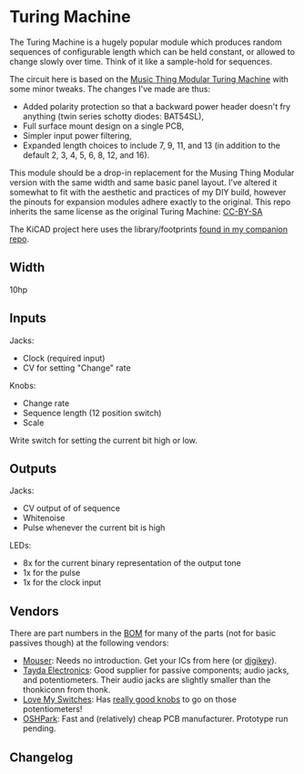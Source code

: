 # Turing Machine

The Turing Machine is a hugely popular module which produces random sequences of configurable length which can be held constant, or allowed to change slowly over time. Think of it like a sample-hold for sequences.

The circuit here is based on the [Music Thing Modular Turing Machine](https://github.com/TomWhitwell/TuringMachine) with some minor tweaks. The changes I've made are thus:
* Added polarity protection so that a backward power header doesn't fry anything (twin series schotty diodes: BAT54SL),
* Full surface mount design on a single PCB,
* Simpler input power filtering,
* Expanded length choices to include 7, 9, 11, and 13 (in addition to the default 2, 3, 4, 5, 6, 8, 12, and 16).

This module should be a drop-in replacement for the Musing Thing Modular version with the same width and same basic panel layout. I've altered it somewhat to fit with the aesthetic and practices of my DIY build, however the pinouts for expansion modules adhere exactly to the original. This repo inherits the same license as the original Turing Machine: [CC-BY-SA](https://creativecommons.org/licenses/by-sa/3.0/)

The KiCAD project here uses the library/footprints [found in my companion repo](https://github.com/thismatters/EurorackKiCAD).

## Width

10hp

## Inputs

Jacks:
- Clock (required input)
- CV for setting "Change" rate

Knobs:
- Change rate
- Sequence length (12 position switch)
- Scale

Write switch for setting the current bit high or low.

## Outputs

Jacks:
- CV output of of sequence
- Whitenoise
- Pulse whenever the current bit is high

LEDs:
- 8x for the current binary representation of the output tone
- 1x for the pulse
- 1x for the clock input

## Vendors

There are part numbers in the [BOM](turing-machine.csv) for many of the parts (not for basic passives though) at the following vendors:

* [Mouser](https://www.mouser.com): Needs no introduction. Get your ICs from here (or [digikey](https://www.digikey.com)).
* [Tayda Electronics](https://www.taydaelectronics.com/): Good supplier for passive components; audio jacks, and potentiometers. Their audio jacks are slightly smaller than the thonkiconn from thonk.
* [Love My Switches](https://lovemyswitches.com/): Has [really good knobs](https://lovemyswitches.com/anodized-aluminum-knob-the-lo-fi-1-4-smooth-shaft-12-5mm-od/) to go on those potentiometers!
* [OSHPark](https://oshpark.com/): Fast and (relatively) cheap PCB manufacturer. Prototype run pending.


## Changelog
